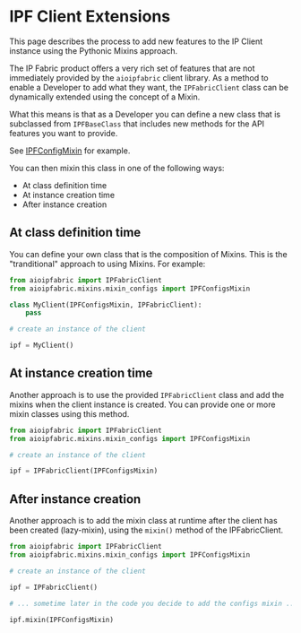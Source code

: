 # IPF Client Extensions

This page describes the process to add new features to the IP Client instance
using the Pythonic Mixins approach.

The IP Fabric product offers a very rich set of features that are not
immediately provided by the `aioipfabric` client library.  As a method to enable
a Developer to add what they want, the `IPFabricClient` class can be dynamically
extended using the concept of a Mixin.

What this means is that as a Developer you can define a new class that is
subclassed from `IPFBaseClass` that includes new methods for the API features
you want to provide.

See [IPFConfigMixin](../aioipfabric/mixins/mixin_configs.py) for example.

You can then mixin this class in one of the following ways:

   * At class definition time
   * At instance creation time
   * After instance creation

## At class definition time

You can define your own class that is the composition of Mixins.  This is the "tranditional"
approach to using Mixins.  For example:

````python
from aioipfabric import IPFabricClient
from aioipfabric.mixins.mixin_configs import IPFConfigsMixin

class MyClient(IPFConfigsMixin, IPFabricClient):
    pass

# create an instance of the client

ipf = MyClient()
````

## At instance creation time

Another approach is to use the provided `IPFabricClient` class and add the mixins when
the client instance is created.  You can provide one or more mixin classes using this
method.

````python
from aioipfabric import IPFabricClient
from aioipfabric.mixins.mixin_configs import IPFConfigsMixin

# create an instance of the client

ipf = IPFabricClient(IPFConfigsMixin)
````

## After instance creation

Another approach is to add the mixin class at runtime after the client has been created (lazy-mixin),
using the `mixin()` method of the IPFabricClient.

````python
from aioipfabric import IPFabricClient
from aioipfabric.mixins.mixin_configs import IPFConfigsMixin

# create an instance of the client

ipf = IPFabricClient()

# ... sometime later in the code you decide to add the configs mixin ...

ipf.mixin(IPFConfigsMixin)

````

